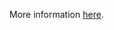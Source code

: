 More information [here](https://docs.paloaltonetworks.com/content/techdocs/en_US/prisma/prisma-cloud/prisma-cloud-code-security-policy-reference/oci-policies/compute/ensure-oci-compute-instance-boot-volume-has-in-transit-data-encryption-enabled.html).
